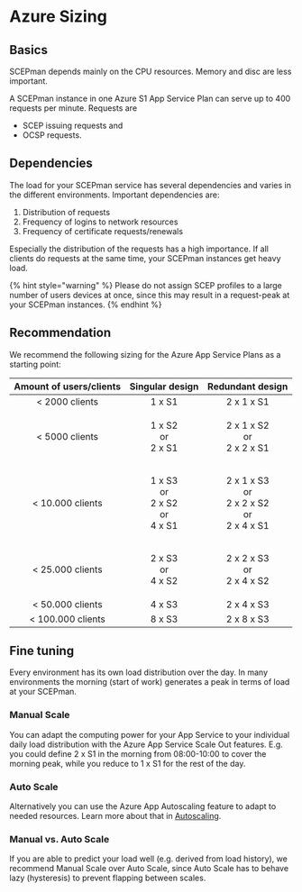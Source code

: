 # Azure Sizing

## Basics

SCEPman depends mainly on the CPU resources. Memory and disc are less important.&#x20;

A SCEPman instance in one Azure S1 App Service Plan can serve up to 400 requests per minute. Requests are

* SCEP issuing requests and
* OCSP requests.

## Dependencies

The load for your SCEPman service has several dependencies and varies in the different environments. Important dependencies are:

1. Distribution of requests
2. Frequency of logins to network resources
3. Frequency of certificate requests/renewals

Especially the distribution of the requests has a high importance. If all clients do requests at the same time, your SCEPman instances get heavy load.

{% hint style="warning" %}
Please do not assign SCEP profiles to a large number of users devices at once, since this may result in a request-peak at your SCEPman instances.
{% endhint %}

## Recommendation

We recommend the following sizing for the Azure App Service Plans as a starting point:

| Amount of users/clients |                Singular design                |                      Redundant design                     |
| :---------------------: | :-------------------------------------------: | :-------------------------------------------------------: |
|      < 2000 clients     |                     1 x S1                    |                         2 x 1 x S1                        |
|      < 5000 clients     |         <p>1 x S2<br>or<br>2 x S1</p>         |           <p>2 x 1 x S2<br>or<br>2 x 2 x S1</p>           |
|     < 10.000 clients    | <p>1 x S3<br>or<br>2 x S2<br>or<br>4 x S1</p> | <p>2 x 1 x S3<br>or<br>2 x 2 x S2<br>or<br>2 x 4 x S1</p> |
|     < 25.000 clients    |         <p>2 x S3<br>or<br>4 x S2</p>         |           <p>2 x 2 x S3<br>or<br>2 x 4 x S2</p>           |
|     < 50.000 clients    |                     4 x S3                    |                         2 x 4 x S3                        |
|    < 100.000 clients    |                     8 x S3                    |                         2 x 8 x S3                        |

## Fine tuning

Every environment has its own load distribution over the day. In many environments the morning (start of work) generates a peak in terms of load at your SCEPman.

### Manual Scale

You can adapt the computing power for your App Service to your individual daily load distribution with the Azure App Service Scale Out features. E.g. you could define 2 x S1 in the morning from 08:00-10:00 to cover the morning peak, while you reduce to 1 x S1 for the rest of the day.

### Auto Scale

Alternatively you can use the Azure App Autoscaling feature to adapt to needed resources. Learn more about that in [Autoscaling](../scepman-configuration/optional/autoscaling.md).

### Manual vs. Auto Scale

If you are able to predict your load well (e.g. derived from load history), we recommend Manual Scale over Auto Scale, since Auto Scale has to behave lazy (hysteresis) to prevent flapping between scales.
